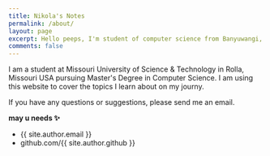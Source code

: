 ```yaml
---
title: Nikola's Notes
permalink: /about/
layout: page
excerpt: Hello peeps, I'm student of computer science from Banyuwangi, living in Jogjakarta. This blog for documentation about my programming journey, running on jekyll, hosting on netlify and using my own simple theme.
comments: false
---
```


I am a student at Missouri University of Science & Technology in Rolla, Missouri USA pursuing Master's Degree in Computer Science. I am using this website to cover the topics I learn about on my journy. 

If you have any questions or suggestions, please send me an email.

**may u needs ✨**

- {{ site.author.email }}
- github.com/{{ site.author.github }}
